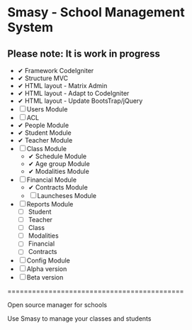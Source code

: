 # Smasy - School Management System 

## Please note: It is **work in progress**

- ✔ Framework CodeIgniter
- ✔ Structure MVC
- ✔ HTML layout - Matrix Admin
- ✔ HTML layout - Adapt to CodeIgniter
- ✔ HTML layout - Update BootsTrap/jQuery
- ☐ Users Module
- ☐ ACL
- ✔ People Module
- ✔ Student Module
- ✔ Teacher Module
- ☐ Class Module
    - ✔ Schedule Module
    - ✔ Age group Module
    - ✔ Modalities Module
- ☐ Financial Module
    - ✔ Contracts Module
    - ☐ Launcheses Module
- ☐ Reports Module
    - ☐ Student
    - ☐ Teacher
    - ☐ Class
    - ☐ Modalities
    - ☐ Financial
    - ☐ Contracts
- ☐ Config Module
- ☐ Alpha version
- ☐ Beta version

===========================================

Open source manager for schools

Use Smasy to manage your classes and students
